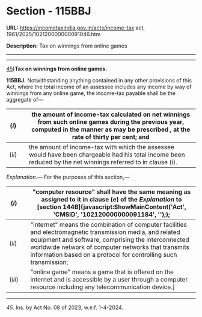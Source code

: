 # Section - 115BBJ

**URL:** https://incometaxindia.gov.in/acts/income-tax act, 1961/2025/102120000000091046.htm

**Description:** Tax on winnings from online games

---

****  
  
[45](javascript:ShowFootnote\('fn45'\);)[**Tax on winnings from online games.**

**115BBJ.** Notwithstanding anything contained in any other provisions of this Act, where the total income of an assessee includes any income by way of winnings from any online game, the income-tax payable shall be the aggregate of—

(_i_) |  |  the amount of income-tax calculated on net winnings from such online games during the previous year, computed in the manner as may be prescribed _,_ at the rate of thirty per cent; and  
---|---|---  
(_ii_) |  |  the amount of income-tax with which the assessee would have been chargeable had his total income been reduced by the net winnings referred to in clause (_i_).  
  
_Explanation.—_ For the purposes of this section,—

(_i_) |  |  "computer resource" shall have the same meaning as assigned to it in clause (_e_) of the _Explanation_ to [section 144B](javascript:ShowMainContent\('Act', 'CMSID', '102120000000091184', ''\););  
---|---|---  
(_ii_) |  |  "internet" means the combination of computer facilities and electromagnetic transmission media, and related equipment and software, comprising the interconnected worldwide network of computer networks that transmits information based on a protocol for controlling such transmission;  
(_iii_) |  |  "online game" means a game that is offered on the internet and is accessible by a user through a computer resource including any telecommunication device.]  
  
* * *

_45._ Ins. by Act No. 08 of 2023, w.e.f. 1-4-2024.